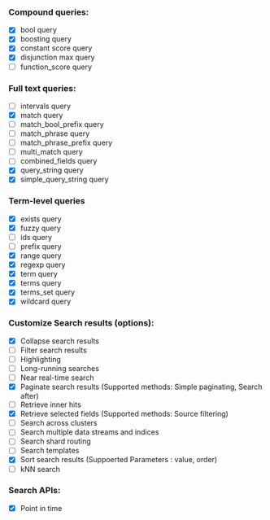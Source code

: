 ### Compound queries:

- [x] bool query
- [x] boosting query
- [x] constant score query 
- [x] disjunction max query
- [ ] function_score query

### Full text queries:

- [ ] intervals query
- [x] match query
- [ ] match_bool_prefix query
- [ ] match_phrase query
- [ ] match_phrase_prefix query
- [ ] multi_match query
- [ ] combined_fields query
- [x] query_string query 
- [x] simple_query_string query

### Term-level queries

- [x] exists query
- [x] fuzzy query
- [ ] ids query
- [ ] prefix query
- [x] range query
- [x] regexp query
- [x] term query
- [x] terms query
- [x] terms_set query
- [x] wildcard query

### Customize Search results (options):

- [x] Collapse search results
- [ ] Filter search results
- [ ] Highlighting
- [ ] Long-running searches
- [ ] Near real-time search
- [x] Paginate search results (Supported methods: Simple paginating, Search after)
- [ ] Retrieve inner hits
- [x] Retrieve selected fields (Supported methods: Source filtering)
- [ ] Search across clusters
- [ ] Search multiple data streams and indices
- [ ] Search shard routing
- [ ] Search templates
- [x] Sort search results (Suppoerted Parameters : value, order)
- [ ] kNN search

### Search APIs:

- [x] Point in time

